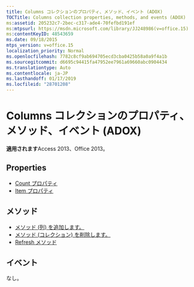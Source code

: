 ```yaml
---
title: Columns コレクションのプロパティ、メソッド、イベント (ADOX)
TOCTitle: Columns collection properties, methods, and events (ADOX)
ms:assetid: 205232c7-2bec-c317-ade4-70fefbd191ef
ms:mtpsurl: https://msdn.microsoft.com/library/JJ248986(v=office.15)
ms:contentKeyID: 48543659
ms.date: 09/18/2015
mtps_version: v=office.15
localization_priority: Normal
ms.openlocfilehash: 7782c8cf9ab694705ecd3cba0425b58a0a9f4a1b
ms.sourcegitcommit: d6695c94415fa47952ee7961a69660abc0904434
ms.translationtype: Auto
ms.contentlocale: ja-JP
ms.lasthandoff: 01/17/2019
ms.locfileid: "28701208"
---
```

# <a name="columns-collection-properties-methods-and-events-adox"></a>Columns コレクションのプロパティ、メソッド、イベント (ADOX)

**適用されます**Access 2013、Office 2013。

## <a name="properties"></a>Properties

- [Count プロパティ](count-property-ado.md)
- [Item プロパティ](item-property-ado.md)

## <a name="methods"></a>メソッド

- [メソッド (列) を追加します。](append-method-adox-columns.md)
- [メソッド (コレクション) を削除します。](delete-method-adox-collections.md)
- [Refresh メソッド](refresh-method-ado.md)

## <a name="events"></a>イベント

なし。

